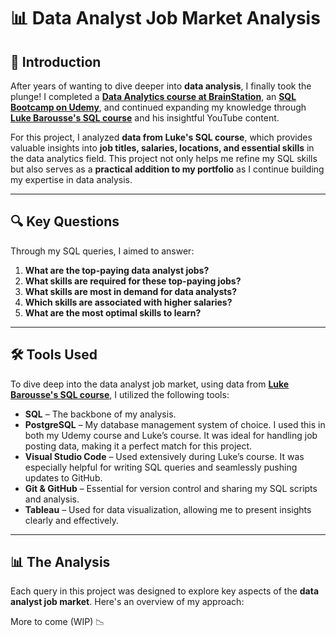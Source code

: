 # 📊 Data Analyst Job Market Analysis

## 📌 Introduction

After years of wanting to dive deeper into **data analysis**, I finally took the plunge! I completed a **[Data Analytics course at BrainStation](https://brainstation.io/course/toronto/data-analytics?utm_keyword=brainstation%20data%20analytics&utm_network=g&utm_matchtype=e&utm_creative=482969347331&utm_target=&utm_placement=&utm_device=c&utm_campaign=11729367083&utm_adgroup=116579475769&utm_source=AdWords&utm_target_id=kwd-817758893710&gad_source=1&gclid=Cj0KCQiA_NC9BhCkARIsABSnSTa6vvUpxcpNFYK6xtl-IJxuRwRLpSxi7wY0g18OSwV2M4MCRjA7veQaAkyuEALw_wcB)**, an **[SQL Bootcamp on Udemy](https://www.udemy.com/course/the-complete-sql-bootcamp/?couponCode=24T4MT180225)**, and continued expanding my knowledge through **[Luke Barousse's SQL course](https://www.lukebarousse.com/sql)** and his insightful YouTube content.

For this project, I analyzed **data from Luke's SQL course**, which provides valuable insights into **job titles, salaries, locations, and essential skills** in the data analytics field. This project not only helps me refine my SQL skills but also serves as a **practical addition to my portfolio** as I continue building my expertise in data analysis.

---

## 🔍 Key Questions

Through my SQL queries, I aimed to answer:

1. **What are the top-paying data analyst jobs?**
2. **What skills are required for these top-paying jobs?**
3. **What skills are most in demand for data analysts?**
4. **Which skills are associated with higher salaries?**
5. **What are the most optimal skills to learn?**

---

## 🛠 Tools Used

To dive deep into the data analyst job market, using data from **[Luke Barousse's SQL course](https://www.lukebarousse.com/sql)**, I utilized the following tools:

- **SQL** – The backbone of my analysis.
- **PostgreSQL** – My database management system of choice. I used this in both my Udemy course and Luke’s course. It was ideal for handling job posting data, making it a perfect match for this project.
- **Visual Studio Code** – Used extensively during Luke’s course. It was especially helpful for writing SQL queries and seamlessly pushing updates to GitHub.
- **Git & GitHub** – Essential for version control and sharing my SQL scripts and analysis.
- **Tableau** – Used for data visualization, allowing me to present insights clearly and effectively.

---

## 📊 The Analysis

Each query in this project was designed to explore key aspects of the **data analyst job market**. Here's an overview of my approach:

More to come (WIP) 📉
